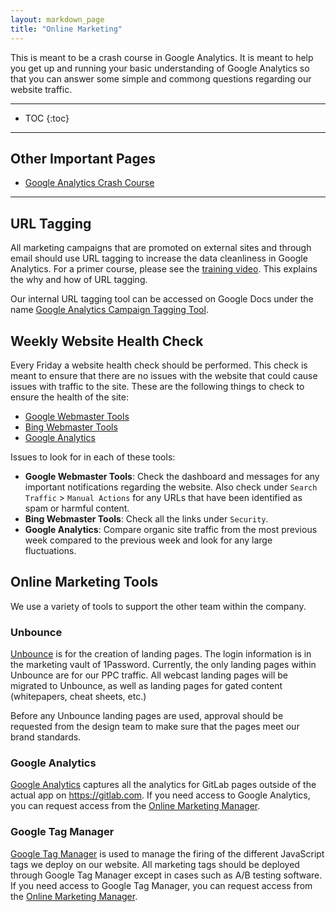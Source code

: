 ```yaml
---
layout: markdown_page
title: "Online Marketing"
---
```

This is meant to be a crash course in Google Analytics. It is meant to help you get up and running your basic understanding of Google Analytics so that you can answer some simple and commong questions regarding our website traffic.

----

- TOC
{:toc}

----

## Other Important Pages
* [Google Analytics Crash Course](/handbook/marketing/demand-generation/online-marketing/ga-training)

----

## URL Tagging

All marketing campaigns that are promoted on external sites and through email should use URL tagging to increase the data cleanliness in Google Analytics. For a primer course, please see the [training video](https://drive.google.com/a/gitlab.com/file/d/0B1_ZzeTfG3XYNWVqOC11NWpKWjA/view?usp=sharing). This explains the why and how of URL tagging.

Our internal URL tagging tool can be accessed on Google Docs under the name [Google Analytics Campaign Tagging Tool](https://docs.google.com/a/gitlab.com/spreadsheets/d/12jm8q13e3-JNDbJ5-DBJbSAGprLamrilWIBka875gDI/edit?usp=sharing).

## Weekly Website Health Check

Every Friday a website health check should be performed. This check is meant to ensure that there are no issues with the website that could cause issues with traffic to the site. These are the following things to check to ensure the health of the site:

* [Google Webmaster Tools](https://www.google.com/webmasters/tools/)
* [Bing Webmaster Tools](http://www.bing.com/toolbox/webmaster)
* [Google Analytics](https://analytics.google.com/analytics/web/)

Issues to look for in each of these tools:

* **Google Webmaster Tools**: Check the dashboard and messages for any important notifications regarding the website. Also check under `Search Traffic` > `Manual Actions` for any URLs that have been identified as spam or harmful content.
* **Bing Webmaster Tools**: Check all the links under `Security`.
* **Google Analytics**: Compare organic site traffic from the most previous week compared to the previous week and look for any large fluctuations.

## Online Marketing Tools

We use a variety of tools to support the other team within the company.

### Unbounce

[Unbounce](http://unbounce.com/) is for the creation of landing pages. The login information is in the marketing vault of 1Password. Currently, the only landing pages within Unbounce are for our PPC traffic. All webcast landing pages will be migrated to Unbounce, as well as landing pages for gated content (whitepapers, cheat sheets, etc.)

Before any Unbounce landing pages are used, approval should be requested from the design team to make sure that the pages meet our brand standards.

### Google Analytics

[Google Analytics](https://www.google.com/analytics/) captures all the analytics for GitLab pages outside of the actual app on https://gitlab.com. If you need access to Google Analytics, you can request access from the [Online Marketing Manager](https://about.gitlab.com/jobs/online-marketing-manager/).

### Google Tag Manager

[Google Tag Manager](https://www.google.com/analytics/tag-manager/) is used to manage the firing of the different JavaScript tags we deploy on our website. All marketing tags should be deployed through Google Tag Manager except in cases such as A/B testing software. If you need access to Google Tag Manager, you can request access from the [Online Marketing Manager](https://about.gitlab.com/jobs/online-marketing-manager/).
